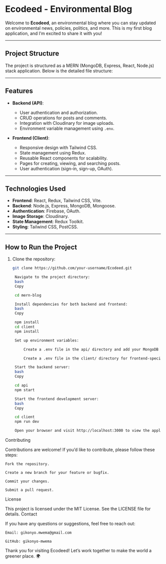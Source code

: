 # Ecodeed - Environmental Blog

Welcome to **Ecodeed**, an environmental blog where you can stay updated on environmental news, policies, politics, and more. This is my first blog application, and I’m excited to share it with you!

---

## Project Structure

The project is structured as a MERN (MongoDB, Express, React, Node.js) stack application. Below is the detailed file structure:


---

## Features

- **Backend (API)**:
  - User authentication and authorization.
  - CRUD operations for posts and comments.
  - Integration with Cloudinary for image uploads.
  - Environment variable management using `.env`.

- **Frontend (Client)**:
  - Responsive design with Tailwind CSS.
  - State management using Redux.
  - Reusable React components for scalability.
  - Pages for creating, viewing, and searching posts.
  - User authentication (sign-in, sign-up, OAuth).

---

## Technologies Used

- **Frontend**: React, Redux, Tailwind CSS, Vite.
- **Backend**: Node.js, Express, MongoDB, Mongoose.
- **Authentication**: Firebase, OAuth.
- **Image Storage**: Cloudinary.
- **State Management**: Redux Toolkit.
- **Styling**: Tailwind CSS, PostCSS.

---

## How to Run the Project

1. Clone the repository:
   ```bash
   git clone https://github.com/your-username/Ecodeed.git

    Navigate to the project directory:
    bash
    Copy

    cd mern-blog

    Install dependencies for both backend and frontend:
    bash
    Copy

    npm install
    cd client
    npm install

    Set up environment variables:

        Create a .env file in the api/ directory and add your MongoDB URI, Cloudinary credentials, etc.

        Create a .env file in the client/ directory for frontend-specific environment variables.

    Start the backend server:
    bash
    Copy

    cd api
    npm start

    Start the frontend development server:
    bash
    Copy

    cd client
    npm run dev

    Open your browser and visit http://localhost:3000 to view the application.

Contributing

Contributions are welcome! If you’d like to contribute, please follow these steps:

    Fork the repository.

    Create a new branch for your feature or bugfix.

    Commit your changes.

    Submit a pull request.

License

This project is licensed under the MIT License. See the LICENSE file for details.
Contact

If you have any questions or suggestions, feel free to reach out:

    Email: gikonyo.mwema@gmail.com

    GitHub: gikonyo-mwema

Thank you for visiting Ecodeed! Let’s work together to make the world a greener place. 🌍
